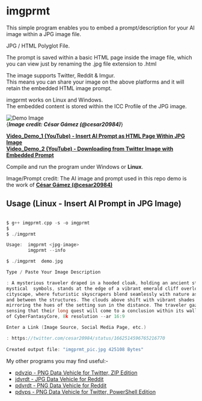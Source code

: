 # imgprmt

This simple program enables you to embed a prompt/description for your AI image within a JPG image file.

JPG / HTML Polyglot File.

The prompt is saved within a basic HTML page inside the image file, which you can view 
just by renaming the .jpg file extension to .html

The image supports Twitter, Reddit & Imgur.  
This means you can share your image on the above platforms and it will retain the embedded HTML image prompt.

imgprmt works on Linux and Windows.  
The embedded content is stored within the ICC Profile of the JPG image.

![Demo Image](https://github.com/CleasbyCode/jdvrdt/blob/main/demo_image/Demo.jpg)  
{***Image credit: César Gámez (@cesar20984)***}   

[**Video_Demo_1 (YouTube) - Insert AI Prompt as HTML Page Within JPG Image**](https://www.youtube.com/watch_popup?v=MiuSlScqcqc)  
[**Video_Demo_2 (YouTube) - Downloading from Twitter Image with Embedded Prompt**](https://www.youtube.com/watch_popup?v=OMHyhfDHoUQ)

Compile and run the program under Windows or **Linux**.

Image/Prompt credit: The AI image and prompt used in this repo demo is the work of [**César Gámez (@cesar20984)**](https://twitter.com/cesar20984/status/1662514596765216770)

## Usage (Linux - Insert AI Prompt in JPG Image)

```c

$ g++ imgprmt.cpp -s -o imgprmt
$
$ ./imgprmt 

Usage:  imgprmt <jpg-image>  
        imgprmt --info

$ ./imgprmt  demo.jpg

Type / Paste Your Image Description

: A mysterious traveler draped in a hooded cloak, holding an ancient staff adorned with  
mystical  symbols, stands at the edge of a vibrant emerald cliff overlooking a sprawling  
cityscape, where futuristic skyscrapers blend seamlessly with nature as rivers flow around  
and between the structures. The clouds above shift with vibrant shades of pink and purple,  
mirroring the hues of the setting sun in the distance. The traveler gazes upon the city,  
sensing that their long quest will come to a conclusion within its walls, in the style  
of CyberFantasyCore, 8k resolution --ar 16:9

Enter a Link (Image Source, Social Media Page, etc.)

: https://twitter.com/cesar20984/status/1662514596765216770  
  
Created output file: "imgprmt_pic.jpg 425108 Bytes"

```

My other programs you may find useful:-  

* [pdvzip - PNG Data Vehicle for Twitter, ZIP Edition](https://github.com/CleasbyCode/pdvzip)  
* [jdvrdt - JPG Data Vehicle for Reddit](https://github.com/CleasbyCode/jdvrdt)
* [pdvrdt - PNG Data Vehicle for Reddit](https://github.com/CleasbyCode/pdvrdt)  
* [pdvps - PNG Data Vehicle for Twitter, PowerShell Edition](https://github.com/CleasbyCode/pdvps)   

##
